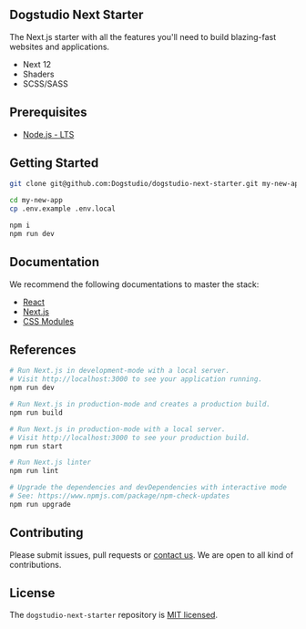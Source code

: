 ## Dogstudio Next Starter

The Next.js starter with all the features you'll need to build blazing-fast websites and applications.

- Next 12
- Shaders
- SCSS/SASS

## Prerequisites

- [Node.js - LTS](https://nodejs.org/en/download/)

## Getting Started

```bash
git clone git@github.com:Dogstudio/dogstudio-next-starter.git my-new-app
```

```bash
cd my-new-app
cp .env.example .env.local
```

```bash
npm i
npm run dev
```

## Documentation

We recommend the following documentations to master the stack:

- [React](https://reactjs.org/docs/getting-started.html)
- [Next.js](https://nextjs.org/docs/getting-started)
- [CSS Modules](https://github.com/css-modules/css-modules)

## References

```bash
# Run Next.js in development-mode with a local server.
# Visit http://localhost:3000 to see your application running.
npm run dev

# Run Next.js in production-mode and creates a production build.
npm run build

# Run Next.js in production-mode with a local server.
# Visit http://localhost:3000 to see your production build.
npm run start

# Run Next.js linter
npm run lint

# Upgrade the dependencies and devDependencies with interactive mode
# See: https://www.npmjs.com/package/npm-check-updates
npm run upgrade
```

## Contributing

Please submit issues, pull requests or [contact us](devops@dogstudio.be). We are open to all kind of contributions.

## License

The `dogstudio-next-starter` repository is [MIT licensed](/LICENSE.md).
